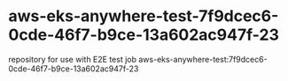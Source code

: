 # aws-eks-anywhere-test-7f9dcec6-0cde-46f7-b9ce-13a602ac947f-23
repository for use with E2E test job aws-eks-anywhere-test:7f9dcec6-0cde-46f7-b9ce-13a602ac947f-23
